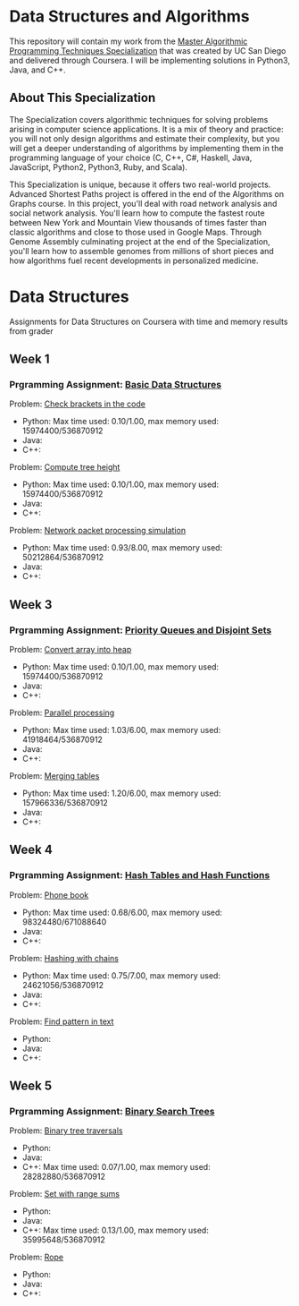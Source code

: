 # Data Structures and Algorithms

This repository will contain my work from the [Master Algorithmic Programming Techniques Specialization](https://www.coursera.org/specializations/data-structures-algorithms) that was created by UC San Diego and delivered through Coursera. I will be implementing solutions in Python3, Java, and C++.

## About This Specialization

The Specialization covers algorithmic techniques for solving problems arising in computer science applications. It is a mix of theory and practice: you will not only design algorithms and estimate their complexity, but you will get a deeper understanding of algorithms by implementing them in the programming language of your choice (C, C++, C#, Haskell, Java, JavaScript, Python2, Python3, Ruby, and Scala).

This Specialization is unique, because it offers two real-world projects. Advanced Shortest Paths project is offered in the end of the Algorithms on Graphs course. In this project, you'll deal with road network analysis and social network analysis. You'll learn how to compute the fastest route between New York and Mountain View thousands of times faster than classic algorithms and close to those used in Google Maps. Through Genome Assembly culminating project at the end of the Specialization, you'll learn how to assemble genomes from millions of short pieces and how algorithms fuel recent developments in personalized medicine.

# Data Structures
Assignments for Data Structures on Coursera with time and memory results from grader </br>

## Week 1
###  Prgramming Assignment: [Basic Data Structures](https://github.com/mablatnik/Data-Structures/blob/master/data_structures/week_1/Programming-Assignment-1.pdf)
Problem: [Check brackets in the code](https://github.com/mablatnik/Data-Structures/tree/master/data_structures/week_1/starter_code_PA1/check_brackets_in_code) </br>

* Python: Max time used: 0.10/1.00, max memory used: 15974400/536870912
* Java: 
* C++: 

Problem: [Compute tree height](https://github.com/mablatnik/Data-Structures/tree/master/data_structures/week_1/starter_code_PA1/tree_height) </br>

* Python: Max time used: 0.10/1.00, max memory used: 15974400/536870912
* Java: 
* C++: 

Problem: [Network packet processing simulation](https://github.com/mablatnik/Data-Structures/tree/master/data_structures/week_1/starter_code_PA1/network_packet_processing_simulation) </br>

* Python: Max time used: 0.93/8.00, max memory used: 50212864/536870912
* Java: 
* C++: 

## Week 3
###  Prgramming Assignment: [Priority Queues and Disjoint Sets]()
Problem: [Convert array into heap]() </br>

* Python: Max time used: 0.10/1.00, max memory used: 15974400/536870912
* Java: 
* C++:

Problem: [Parallel processing]() </br>

* Python: Max time used: 1.03/6.00, max memory used: 41918464/536870912
* Java: 
* C++: 

Problem: [Merging tables]() </br>

* Python: Max time used: 1.20/6.00, max memory used: 157966336/536870912
* Java: 
* C++: 

## Week 4
###  Prgramming Assignment: [Hash Tables and Hash Functions]()
Problem: [Phone book]() </br>

* Python: Max time used: 0.68/6.00, max memory used: 98324480/671088640
* Java: 
* C++:


Problem: [Hashing with chains]() </br>

* Python: Max time used: 0.75/7.00, max memory used: 24621056/536870912
* Java: 
* C++:

Problem: [Find pattern in text]() </br>

* Python: 
* Java: 
* C++:

## Week 5
###  Prgramming Assignment: [Binary Search Trees]()
Problem: [Binary tree traversals]() </br>

* Python: 
* Java: 
* C++: Max time used: 0.07/1.00, max memory used: 28282880/536870912

Problem: [Set with range sums]() </br>

* Python:
* Java: 
* C++: Max time used: 0.13/1.00, max memory used: 35995648/536870912

Problem: [Rope]() </br>

* Python:
* Java: 
* C++: